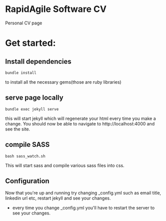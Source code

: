 # RapidAgile Software CV
Personal CV page

# Get started: 

## Install dependencies

```
bundle install
``` 
  to install all the necessary gems(those are ruby libraries)

## serve page locally

```
bundle exec jekyll serve
``` 
  this will start jekyll which will regenerate your html every time you make a change. You should now be able to navigate to http://localhost:4000 and see the site.

## compile SASS
```
bash sass_watch.sh
```
  This will start sass and compile various sass files into css.

## Configuration

Now that you're up and running try changing _config.yml such as email title, linkedin url etc, restart jekyll and see your changes. 
* every time you change _config.yml you'll have to restart the server to see your changes.
